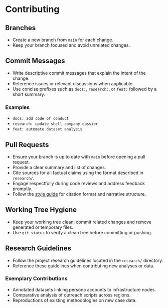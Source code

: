# Contributing

## Branches
- Create a new branch from `main` for each change.
- Keep your branch focused and avoid unrelated changes.

## Commit Messages
- Write descriptive commit messages that explain the intent of the change.
- Reference issues or relevant discussions when applicable.
- Use concise prefixes such as `docs:`, `research:`, or `feat:` followed by a short summary.

### Examples
- `docs: add code of conduct`
- `research: update shell company dossier`
- `feat: automate dataset analysis`

## Pull Requests
- Ensure your branch is up to date with `main` before opening a pull request.
- Provide a clear summary and list of changes.
- Cite sources for all factual claims using the format described in `research/`.
- Engage respectfully during code reviews and address feedback promptly.
- Follow the [style guide](docs/STYLE.md) for citation format and narrative structure.

## Working Tree Hygiene
- Keep your working tree clean: commit related changes and remove generated or temporary files.
- Use `git status` to verify a clean tree before committing or pushing.

## Research Guidelines
- Follow the project research guidelines located in the `research/` directory.
- Reference these guidelines when contributing new analyses or data.

### Exemplary Contributions
- Annotated datasets linking persona accounts to infrastructure nodes.
- Comparative analysis of outreach scripts across regions.
- Reproductions of existing methodologies on new case data.
